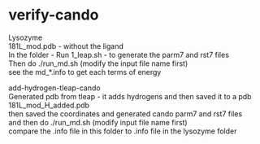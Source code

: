 # verify-cando
Lysozyme  
181L_mod.pdb - without the ligand   
In the folder - Run 1_leap.sh - to generate the parm7 and rst7 files   
Then do ./run_md.sh (modify the input file name first)   
see the md_*.info to get each terms of energy   

add-hydrogen-tleap-cando  
Generated pdb from tleap - it adds hydrogens and then saved it to a pdb 181L_mod_H_added.pdb    
then saved the coordinates and generated cando parm7 and rst7 files   
and then do ./run_md.sh (modify input file name first)   
compare the .info file in this folder to .info file in the lysozyme folder   



